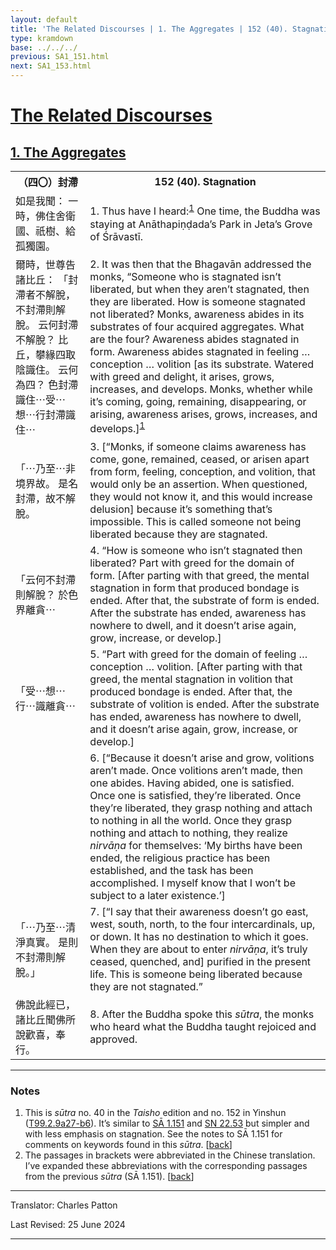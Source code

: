 ```yaml
---
layout: default
title: 'The Related Discourses | 1. The Aggregates | 152 (40). Stagnation'
type: kramdown
base: ../../../
previous: SA1_151.html
next: SA1_153.html
---
```


<h1><a href='../index.html'>The Related Discourses</a></h1>
<h2><a href='index.html'>1. The Aggregates</a></h2>

<table class="trans">
  <th class='ch'>（四〇）封滯</th>
  <th class='en'>152 (40). Stagnation</th>
  <tr>
    <td class="ch" title='t99.2.9a27'>如是我聞： 一時，佛住舍衛國、祇樹、給孤獨園。</td>
    <td id='p1'>1. Thus have I heard:<sup id="ref1"><a href="#n1">1</a></sup> One time, the Buddha was staying at Anāthapiṇḍada’s Park in Jeta’s Grove of Śrāvastī.</td>
  </tr>
  <tr>
    <td class="ch" title='t99.2.9a28'>爾時，世尊告諸比丘： 「封滯者不解脫，不封滯則解脫。 云何封滯不解脫？ 比丘，攀緣四取陰識住。 云何為四？ 色封滯識住⋯受⋯想⋯行封滯識住⋯</td>
    <td id='p2'>2. It was then that the Bhagavān addressed the monks, “Someone who is stagnated isn’t liberated, but when they aren’t stagnated, then they are liberated. How is someone stagnated not liberated? Monks, awareness abides in its substrates of four acquired aggregates. What are the four? Awareness abides stagnated in form. Awareness abides stagnated in feeling … conception … volition [as its substrate. Watered with greed and delight, it arises, grows, increases, and develops. Monks, whether while it’s coming, going, remaining, disappearing, or arising, awareness arises, grows, increases, and develops.]<sup id="ref1"><a href="#n1">1</a></sup></td>
  </tr>
  <tr>
    <td class="ch" title='t99.2.9b2'>「⋯乃至⋯非境界故。 是名封滯，故不解脫。</td>
    <td id='p3'>3. [“Monks, if someone claims awareness has come, gone, remained, ceased, or arisen apart from form, feeling, conception, and volition, that would only be an assertion. When questioned, they would not know it, and this would increase delusion] because it’s something that’s impossible. This is called someone not being liberated because they are stagnated.</td>
  </tr>
  <tr>
    <td class="ch" title='t99.2.9b3'>「云何不封滯則解脫？ 於色界離貪⋯</td>
    <td id='p4'>4. “How is someone who isn’t stagnated then liberated? Part with greed for the domain of form. [After parting with that greed, the mental stagnation in form that produced bondage is ended. After that, the substrate of form is ended. After the substrate has ended, awareness has nowhere to dwell, and it doesn’t arise again, grow, increase, or develop.]</td>
  </tr>
  <tr>
    <td class="ch" title='t99.2.9b4'>「受⋯想⋯行⋯識離貪⋯</td>
    <td id='p5'>5. “Part with greed for the domain of feeling … conception … volition. [After parting with that greed, the mental stagnation in volition that produced bondage is ended. After that, the substrate of volition is ended. After the substrate has ended, awareness has nowhere to dwell, and it doesn’t arise again, grow, increase, or develop.]</td>
  </tr>
  <tr>
    <td class="ch" title='t99.2.9b4'></td>
    <td id='p6'>6. [“Because it doesn’t arise and grow, volitions aren’t made. Once volitions aren’t made, then one abides. Having abided, one is satisfied. Once one is satisfied, they’re liberated. Once they’re liberated, they grasp nothing and attach to nothing in all the world. Once they grasp nothing and attach to nothing, they realize <em>nirvāṇa</em> for themselves: ‘My births have been ended, the religious practice has been established, and the task has been accomplished. I myself know that I won’t be subject to a later existence.’]</td>
  </tr>
  <tr>
    <td class="ch" title='t99.2.9b4'>「⋯乃至⋯清淨真實。 是則不封滯則解脫。」</td>
    <td id='p7'>7. [“I say that their awareness doesn’t go east, west, south, north, to the four intercardinals, up, or down. It has no destination to which it goes. When they are about to enter <em>nirvāṇa</em>, it’s truly ceased, quenched, and] purified in the present life. This is someone being liberated because they are not stagnated.”</td>
  </tr>
  <tr>
    <td class="ch" title='t99.2.9b5'>佛說此經已，諸比丘聞佛所說歡喜，奉行。</td>
    <td id='p8'>8. After the Buddha spoke this <em>sūtra</em>, the monks who heard what the Buddha taught rejoiced and approved.</td>
  </tr>
</table>

<hr/>

<h3 id="notes">Notes</h3>

<ol>
<li id="n1">This is <em>sūtra</em> no. 40 in the <cite>Taisho</cite> edition and no. 152 in Yinshun (<a href="https://cbetaonline.dila.edu.tw/zh/T02n0099_p0009a27" target="_blank">T99.2.9a27-b6</a>). It’s similar to <a href="SA1_151.html" target="_blank">SĀ 1.151</a> and <a href="https://suttacentral.net/sn22.53" target="_blank">SN 22.53</a> but simpler and with less emphasis on stagnation. See the notes to SĀ 1.151 for comments on keywords found in this <em>sūtra</em>. [<a href="#ref1">back</a>]</li>
<li id="n1">The passages in brackets were abbreviated in the Chinese translation. I’ve expanded these abbreviations with the corresponding passages from the previous <em>sūtra</em> (SĀ 1.151). [<a href="#ref1">back</a>]</li>
</ol>
<hr/>

<p class="translator">Translator: Charles Patton</p>
<p class='revised'>Last Revised: 25 June 2024</p>

<hr/>
